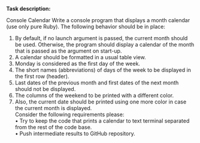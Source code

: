 **Task description:**

 Console Calendar
Write a console program that displays a month calendar (use only pure Ruby). The following behavior should be in place:
1. By default, if no launch argument is passed, the current month should be used. Otherwise, the program should display a calendar of the month that is passed as the argument on start-up.     
3. A calendar should be formatted in a usual table view.
4. Monday is considered as the first day of the week.
5. The short names (abbreviations) of days of the week to be displayed in the first row (header).
6. Last dates of the previous month and first dates of the next month should not be displayed.
7. The columns of the weekend to be printed with a different color.
8. Also, the current date should be printed using one more color in case the current month is displayed.\
Consider the following requirements please:\
•  Try to keep the code that prints a calendar to text terminal separated from the rest of the code base.\
•  Push intermediate results to GitHub repository.
